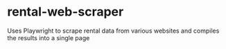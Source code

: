 # rental-web-scraper

Uses Playwright to scrape rental data from various websites and compiles the results into a single page

